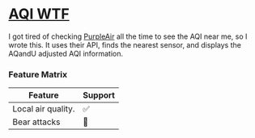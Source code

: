 # [AQI WTF](https://aqi.wtf)

I got tired of checking [PurpleAir](http://purpleair.com/map) all the time to
see the AQI near me, so I wrote this. It uses their API, finds the nearest
sensor, and displays the AQandU adjusted AQI information.


### Feature Matrix

|       Feature             | Support |
|---------------------------|---------|
| Local air quality.        |    ✅   |
| Bear attacks              |    🚫   |
